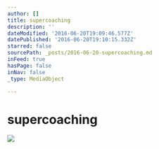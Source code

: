 ```yaml
---
author: []
title: supercoaching
description: ''
dateModified: '2016-06-20T19:09:46.577Z'
datePublished: '2016-06-20T19:10:15.332Z'
starred: false
sourcePath: _posts/2016-06-20-supercoaching.md
inFeed: true
hasPage: false
inNav: false
_type: MediaObject

---
```

# **super**coaching
![](https://the-grid-user-content.s3-us-west-2.amazonaws.com/8d45f61d-5203-4287-8a45-2f2585b6112d.jpg)